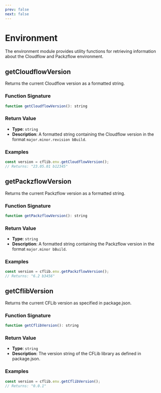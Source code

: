 ```yaml
---
prev: false
next: false
---
```

# Environment

The environment module provides utility functions for retrieving information about the Cloudflow and Packzflow environment.

## getCloudflowVersion

Returns the current Cloudflow version as a formatted string.

### Function Signature

```javascript
function getCloudflowVersion(): string
```

### Return Value

- **Type**: `string`
- **Description**: A formatted string containing the Cloudflow version in the format `major.minor.revision bBuild`.

### Examples

```javascript
const version = cflib.env.getCloudflowVersion();
// Returns: "23.05.01 b12345"
```

## getPackzflowVersion

Returns the current Packzflow version as a formatted string.

### Function Signature

```javascript
function getPackzflowVersion(): string
```

### Return Value

- **Type**: `string`
- **Description**: A formatted string containing the Packzflow version in the format `major.minor bBuild`.

### Examples

```javascript
const version = cflib.env.getPackzflowVersion();
// Returns: "6.2 b3456"
```

## getCflibVersion

Returns the current CFLib version as specified in package.json.

### Function Signature

```javascript
function getCflibVersion(): string
```

### Return Value

- **Type**: `string`
- **Description**: The version string of the CFLib library as defined in package.json.

### Examples

```javascript
const version = cflib.env.getCflibVersion();
// Returns: "0.0.1"
```
